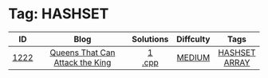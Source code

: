 
# Tag: HASHSET
| ID | Blog | Solutions | Diffculty | Tags |
|:----:|:----:|:-------:|:----:|:----:|
| [1222](https://leetcode.com/problems/queens-that-can-attack-the-king/) | [Queens That Can Attack the King](https://helloacm.com/find-the-queens-that-can-attack-the-king/) | [1](https://github.com/DoctorLai/ACM/tree/master/leetcode/1222.%20Queens%20That%20Can%20Attack%20the%20King)<br/>[.cpp](https://github.com/DoctorLai/ACM/blob/master/leetcode/.cpp.md)<BR/> | [MEDIUM](https://github.com/DoctorLai/ACM/blob/master/leetcode/MEDIUM.md) | [HASHSET](https://github.com/DoctorLai/ACM/blob/master/leetcode/HASHSET.md)<BR/>[ARRAY](https://github.com/DoctorLai/ACM/blob/master/leetcode/ARRAY.md)<BR/> |
